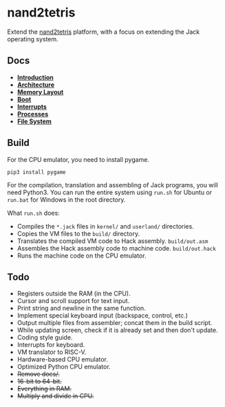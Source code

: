 # nand2tetris

Extend the [nand2tetris](https://nand2tetris.org) platform, with a focus on
extending the Jack operating system.

## Docs

* **[Introduction](docs/intro.md)**
* **[Architecture](docs/arch.md)**
* **[Memory Layout](docs/memlay.md)**
* **[Boot](docs/boot.md)**
* **[Interrupts](docs/intr.md)**
* **[Processes](docs/proc.md)**
* **[File System](docs/fs.md)**

## Build

For the CPU emulator, you need to install pygame.

```
pip3 install pygame
```

For the compilation, translation and assembling of Jack programs, you will need
Python3. You can run the entire system using `run.sh` for Ubuntu or `run.bat`
for Windows in the root directory.

What `run.sh` does:
- Compiles the `*.jack` files in `kernel/` and `userland/` directories.
- Copies the VM files to the `build/` directory.
- Translates the compiled VM code to Hack assembly. `build/out.asm`
- Assembles the Hack assembly code to machine code. `build/out.hack`
- Runs the machine code on the CPU emulator.

## Todo
- Registers outside the RAM (in the CPU).
- Cursor and scroll support for text input.
- Print string and newline in the same function.
- Implement special keyboard input (backspace, control, etc.)
- Output multiple files from assembler; concat them in the build script.
- While updating screen, check if it is already set and then don't update.
- Coding style guide.
- Interrupts for keyboard.
- VM translator to RISC-V.
- Hardware-based CPU emulator.
- Optimized Python CPU emulator.
- ~~Remove docs/.~~
- ~~16-bit to 64-bit.~~
- ~~Everything in RAM.~~
- ~~Multiply and divide in CPU.~~
